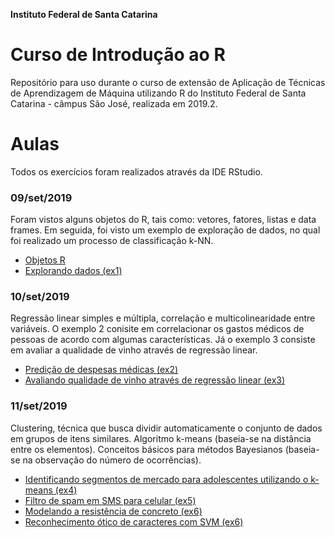 **Instituto Federal de Santa Catarina**

# Curso de Introdução ao R

Repositório para uso durante o curso de extensão de Aplicação de Técnicas de Aprendizagem de Máquina utilizando R do Instituto Federal de Santa Catarina - câmpus São José, realizada em 2019.2.

# Aulas

Todos os exercícios foram realizados através da IDE RStudio.

### 09/set/2019

Foram vistos alguns objetos do R, tais como: vetores, fatores, listas e data frames. Em seguida, foi visto um exemplo de exploração de dados, no qual foi realizado um processo de classificação k-NN.

- [Objetos R](https://github.com/yanmartins/CursoR/tree/master/introducao)
- [Explorando dados (ex1)](https://github.com/yanmartins/CursoR/tree/master/ex1_diagnostico)


### 10/set/2019

Regressão linear simples e múltipla, correlação e multicolinearidade entre variáveis. O exemplo 2 conisite em correlacionar os gastos médicos de pessoas de acordo com algumas características. Já o exemplo 3 consiste em avaliar a qualidade de vinho através de regressão linear.

- [Predição de despesas médicas (ex2)](https://github.com/yanmartins/CursoR/tree/master/ex2_predicao_despesas)
- [Avaliando qualidade de vinho através de regressão linear (ex3)](https://github.com/yanmartins/CursoR/tree/master/ex3_vinhos)

### 11/set/2019

Clustering, técnica que busca dividir automaticamente o conjunto de dados em grupos de itens similares. Algoritmo k-means (baseia-se na distância entre os elementos). Conceitos básicos para métodos Bayesianos (baseia-se na observação do número de ocorrências).

- [Identificando segmentos de mercado para adolescentes utilizando o k-means (ex4)](https://github.com/yanmartins/CursoR/tree/master/ex4_adolescentes)
- [Filtro de spam em SMS para celular (ex5)](https://github.com/yanmartins/CursoR/tree/master/ex5_SMS_celular)
- [Modelando a resistência de concreto (ex6)](https://github.com/yanmartins/CursoR/tree/master/ex6_redes_neurais)
- [Reconhecimento ótico de caracteres com SVM (ex6)](https://github.com/yanmartins/CursoR/tree/master/ex6_redes_neurais)

